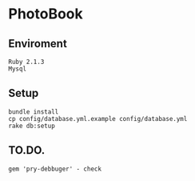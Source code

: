 # PhotoBook

## Enviroment
```
Ruby 2.1.3
Mysql
```

## Setup
```
bundle install
cp config/database.yml.example config/database.yml
rake db:setup
```

## TO.DO.
```
gem 'pry-debbuger' - check
```